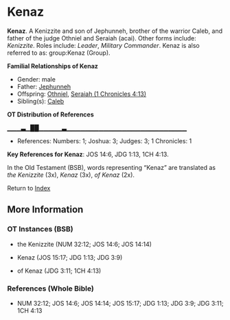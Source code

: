 # Kenaz
**Kenaz**. 
A Kenizzite and son of Jephunneh, brother of the warrior Caleb, and father of the judge Othniel and Seraiah (acai). 
Other forms include: 
*Kenizzite*. 
Roles include: 
_Leader_, _Military Commander_. 
Kenaz is also referred to as: 
group:Kenaz (Group). 




**Familial Relationships of Kenaz**


* Gender: male
* Father: [Jephunneh](Jephunneh.md)
* Offspring: [Othniel](Othniel.md), [Seraiah (1 Chronicles 4:13)](Seraiah.4.md)
* Sibling(s): [Caleb](Caleb.md)


**OT Distribution of References**

▁▁▁▃▁██▁▁▁▁▁▃▁▁▁▁▁▁▁▁▁▁▁▁▁▁▁▁▁▁▁▁▁▁▁▁▁▁
* References: Numbers: 1; Joshua: 3; Judges: 3; 1 Chronicles: 1



**Key References for Kenaz**: 
JOS 14:6, JDG 1:13, 1CH 4:13. 


In the Old Testament (BSB), words representing “Kenaz” are translated as 
*the Kenizzite* (3x), *Kenaz* (3x), *of Kenaz* (2x). 




Return to [Index](00-Index.md)

## More Information

### OT Instances (BSB)

* the Kenizzite (NUM 32:12; JOS 14:6; JOS 14:14)

* Kenaz (JOS 15:17; JDG 1:13; JDG 3:9)

* of Kenaz (JDG 3:11; 1CH 4:13)



### References (Whole Bible)

* NUM 32:12; JOS 14:6; JOS 14:14; JOS 15:17; JDG 1:13; JDG 3:9; JDG 3:11; 1CH 4:13



